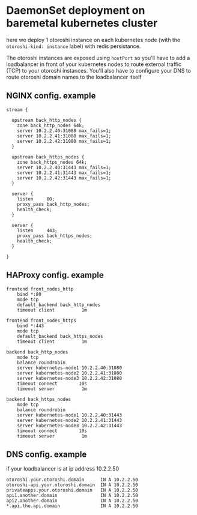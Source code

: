 # DaemonSet deployment on baremetal kubernetes cluster

here we deploy 1 otoroshi instance on each kubernetes node (with the `otoroshi-kind: instance` label) with redis persistance. 

The otoroshi instances are exposed using `hostPort` so you'll have to add a loadbalancer in front of your kubernetes nodes to route external traffic (TCP) to your otoroshi instances. You'll also have to configure your DNS to route otoroshi domain names to the loadbalancer itself

## NGINX config. example

```
stream {

  upstream back_http_nodes {
    zone back_http_nodes 64k;
    server 10.2.2.40:31080 max_fails=1;
    server 10.2.2.41:31080 max_fails=1;
    server 10.2.2.42:31080 max_fails=1;
  }

  upstream back_https_nodes {
    zone back_https_nodes 64k;
    server 10.2.2.40:31443 max_fails=1;
    server 10.2.2.41:31443 max_fails=1;
    server 10.2.2.42:31443 max_fails=1;
  }

  server {
    listen     80;
    proxy_pass back_http_nodes;
    health_check;
  }

  server {
    listen     443;
    proxy_pass back_https_nodes;
    health_check;
  }
  
}
```

## HAProxy config. example

```
frontend front_nodes_http
    bind *:80
    mode tcp
    default_backend back_http_nodes
    timeout client          1m

frontend front_nodes_https
    bind *:443
    mode tcp
    default_backend back_https_nodes
    timeout client          1m

backend back_http_nodes
    mode tcp
    balance roundrobin
    server kubernetes-node1 10.2.2.40:31080
    server kubernetes-node2 10.2.2.41:31080
    server kubernetes-node3 10.2.2.42:31080
    timeout connect        10s
    timeout server          1m

backend back_https_nodes
    mode tcp
    balance roundrobin
    server kubernetes-node1 10.2.2.40:31443
    server kubernetes-node2 10.2.2.41:31443
    server kubernetes-node3 10.2.2.42:31443
    timeout connect        10s
    timeout server          1m
```

## DNS config. example

if your loadbalancer is at ip address 10.2.2.50

```
otoroshi.your.otoroshi.domain      IN A 10.2.2.50
otoroshi-api.your.otoroshi.domain  IN A 10.2.2.50
privateapps.your.otoroshi.domain   IN A 10.2.2.50
api1.another.domain                IN A 10.2.2.50
api2.another.domain                IN A 10.2.2.50
*.api.the.api.domain               IN A 10.2.2.50
```